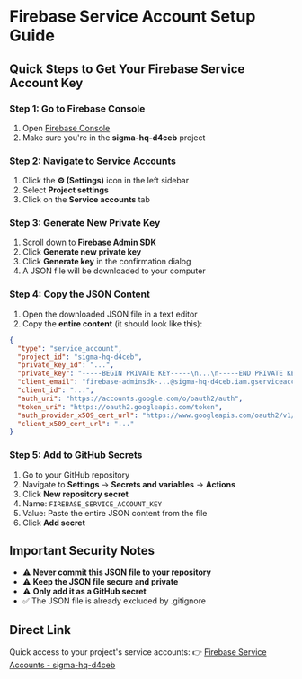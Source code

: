 # Firebase Service Account Setup Guide

## Quick Steps to Get Your Firebase Service Account Key

### Step 1: Go to Firebase Console
1. Open [Firebase Console](https://console.firebase.google.com/project/sigma-hq-d4ceb)
2. Make sure you're in the **sigma-hq-d4ceb** project

### Step 2: Navigate to Service Accounts
1. Click the **⚙️ (Settings)** icon in the left sidebar
2. Select **Project settings**
3. Click on the **Service accounts** tab

### Step 3: Generate New Private Key
1. Scroll down to **Firebase Admin SDK**
2. Click **Generate new private key**
3. Click **Generate key** in the confirmation dialog
4. A JSON file will be downloaded to your computer

### Step 4: Copy the JSON Content
1. Open the downloaded JSON file in a text editor
2. Copy the **entire content** (it should look like this):

```json
{
  "type": "service_account",
  "project_id": "sigma-hq-d4ceb",
  "private_key_id": "...",
  "private_key": "-----BEGIN PRIVATE KEY-----\n...\n-----END PRIVATE KEY-----\n",
  "client_email": "firebase-adminsdk-...@sigma-hq-d4ceb.iam.gserviceaccount.com",
  "client_id": "...",
  "auth_uri": "https://accounts.google.com/o/oauth2/auth",
  "token_uri": "https://oauth2.googleapis.com/token",
  "auth_provider_x509_cert_url": "https://www.googleapis.com/oauth2/v1/certs",
  "client_x509_cert_url": "..."
}
```

### Step 5: Add to GitHub Secrets
1. Go to your GitHub repository
2. Navigate to **Settings** → **Secrets and variables** → **Actions**
3. Click **New repository secret**
4. Name: `FIREBASE_SERVICE_ACCOUNT_KEY`
5. Value: Paste the entire JSON content from the file
6. Click **Add secret**

## Important Security Notes
- ⚠️ **Never commit this JSON file to your repository**
- ⚠️ **Keep the JSON file secure and private**
- ⚠️ **Only add it as a GitHub secret**
- ✅ The JSON file is already excluded by .gitignore

## Direct Link
Quick access to your project's service accounts:
👉 [Firebase Service Accounts - sigma-hq-d4ceb](https://console.firebase.google.com/project/sigma-hq-d4ceb/settings/serviceaccounts/adminsdk)
